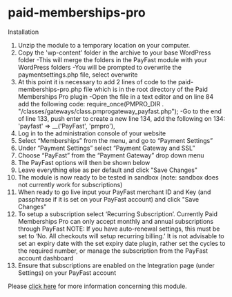 # paid-memberships-pro

Installation

1. Unzip the module to a temporary location on your computer.
2. Copy the 'wp-content' folder in the archive to your base WordPress folder
 -This will merge the folders in the PayFast module with your WordPress folders
 -You will be prompted to overwrite the paymentsettings.php file, select overwrite
3. At this point it is necessary to add 2 lines of code to the  paid-memberships-pro.php file which is in the root directory of the Paid Memberships Pro plugin
 -Open the file in a text editor and on line 84 add the following code:
 require_once(PMPRO_DIR . "/classes/gateways/class.pmprogateway_payfast.php");
 -Go to the end of line 133, push enter to create a new line 134, add the following on 134:
 'payfast' => __('PayFast', 'pmpro'),
4. Log in to the administration console of your website
5. Select “Memberships” from the menu, and go to “Payment Settings”
6. Under “Payment Settings” select “Payment Gateway and SSL”
7. Choose “PayFast” from the “Payment Gateway” drop down menu
8. The PayFast options will then be shown below
9. Leave everything else as per default and click "Save Changes"
10. The module is now ready to be tested in sandbox (note: sandbox does not currently work for subscriptions)
11. When ready to go live input your PayFast merchant ID and Key (and passphrase if it is set on your PayFast account) and click "Save Changes"
12. To setup a subscription select ‘Recurring Subscription’. Currently Paid Memberships Pro can only accept monthly and annual subscriptions through PayFast
    NOTE: If you have auto-renewal settings, this must be set to ‘No. All checkouts will setup recurring billing.’ It is not advisable to set an expiry date with the set expiry date plugin, rather set the cycles to the required number, or manage the subscription from the PayFast account dashboard
13. Ensure that subscriptions are enabled on the Integration page (under Settings) on your PayFast account

Please [click here](https://payfast.io/integration/shopping-carts/paid-memberships-pro/) for more information concerning this module.
